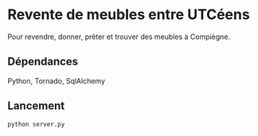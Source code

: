 Revente de meubles entre UTCéens
================================

Pour revendre, donner, prêter et trouver des meubles à Compiègne.

Dépendances
-----------

Python, Tornado, SqlAlchemy

Lancement
---------

```
python server.py
```